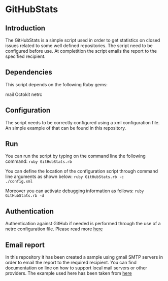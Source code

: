 GitHubStats
===========

Introduction
--------------

The GitHubStats is a simple script used in order to get statistics on closed issues related to some well defined repositories. The script need to be configured before use. At completition the script emails the report to the specified recipient.

Dependencies
--------------
This script depends on the following Ruby gems:

mail
Octokit
netrc

Configuration
--------------

The script needs to be correctly configured using a xml configuration file.
An simple example of that can be found in this repository.


Run
--------------
You can run the script by typing on the command line the following command:
<code>ruby GitHubStats.rb</code>

You can define the location of the configuration script through command line arguments as shown below:
<code>ruby GitHubStats.rb -c ./config.xml</code>

Moreover you can activate debugging information as follows:
<code>ruby GitHubStats.rb -d</code>


Authentication
--------------
Authentication against GitHub if needed is performed through the use of a netrc configuration file.
Please read more [here][1]

Email report
--------------
In this repository it has been created a sample using gmail SMTP servers in order to email the report to the required recipient. You can find documentation on line on how to support local mail servers or other providers.
The example used here has been taken from [here][2]

[1]:https://rubygems.org/gems/netrc
[2]:http://lindsaar.net/2010/3/15/how_to_use_mail_and_actionmailer_3_with_gmail_smtp